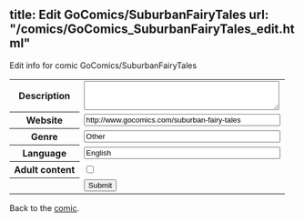 title: Edit GoComics/SuburbanFairyTales
url: "/comics/GoComics_SuburbanFairyTales_edit.html"
---
Edit info for comic GoComics/SuburbanFairyTales

<form name="comic" action="http://gaepostmail.appspot.com/comic/" method="post">
<table class="comicinfo">
<tr>
<th>Description</th><td><textarea name="description" cols="40" rows="3"></textarea></td>
</tr>
<tr>
<th>Website</th><td><input type="text" name="url" value="http://www.gocomics.com/suburban-fairy-tales" size="40"/></td>
</tr>
<tr>
<th>Genre</th><td><input type="text" name="genre" value="Other" size="40"/></td>
</tr>
<tr>
<th>Language</th><td><input type="text" name="language" value="English" size="40"/></td>
</tr>
<tr>
<th>Adult content</th><td><input type="checkbox" name="adult" value="adult" /></td>
</tr>
<tr>
<th></th><td>
<input type="hidden" name="comic" value="GoComics_SuburbanFairyTales" />
<input type="submit" name="submit" value="Submit" />
</td>
</tr>
</table>
</form>

Back to the [comic](GoComics_SuburbanFairyTales.html).
